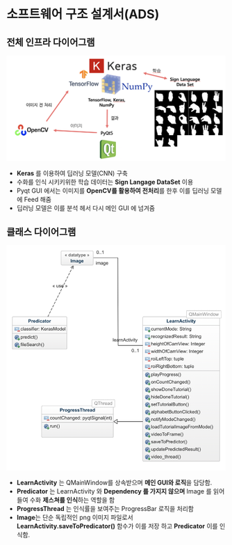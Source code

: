 # 소프트웨어 구조 설계서(ADS)

## 전체 인프라 다이어그램
![](images/infra_diagram.png)
  
- **Keras** 를 이용하여 딥러닝 모델(CNN) 구축
- 수화를 인식 시키키위한 학습 데이터는 **Sign Langage DataSet** 이용
- Pyqt GUI 에서는 이미지를 **OpenCV를 활용하여 전처리**를 한후 이를 딥러닝 모델에 Feed 해줌
- 딥러닝 모델은 이를 분석 헤서 다시 메인 GUI 에 넘겨줌

## 클래스 다이어그램
![](images/class_diagram.png)
  
- **LearnActivity** 는 QMainWindow를 상속받으며 **메인 GUI와 로직**을 담당함.
- **Predicator** 는 LearnActivity 와 **Dependency 를 가지지 않으며** Image 를 읽어 들여 수화 **제스쳐를 인식**하는 역할을 함
- **ProgressThread** 는 인식률을 보여주는 ProgressBar 로직을 처리함
- **Image**는 단순 독립적인 png 이미지 파일로서 **LearnActivity.saveToPredicator()** 함수가 이를 저장 하고 **Predicator** 이를 인식함.
